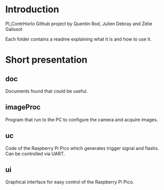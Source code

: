 # Introduction
PI_ContrHorlo Github project by Quentin Rod, Julien Debray and Zélie Galissot

Each folder contains a readme explaining what it is and how to use it.

# Short presentation

## doc
Documents found that could be useful.

## imageProc
Program that run to the PC to configure the camera and acquire images.

## uc
Code of the Raspberry Pi Pico which generates trigger signal and flashs.
Can be controlled via UART.

## ui
Graphical interface for easy control of the Raspberry Pi Pico. 

